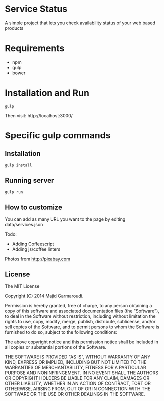 Service Status
=================

A simple project that lets you check availability status of your web based products

# Requirements
* npm
* gulp
* bower

# Installation and Run
```terminal
gulp
```

Then visit: http://localhost:3000/

# Specific gulp commands
## Installation
```terminal
gulp install
```
## Running server
```terminal
gulp run
```

## How to customize
You can add as many URL you want to the page by editing data/services.json


Todo:
* Adding Coffeescript
* Adding js/coffee linters

Photos from http://pixabay.com

## License

The MIT License

Copyright (C) 2014 Majid Garmaroudi.

Permission is hereby granted, free of charge, to any person obtaining a copy of this software and associated documentation files (the "Software"), to deal in the Software without restriction, including without limitation the rights to use, copy, modify, merge, publish, distribute, sublicense, and/or sell copies of the Software, and to permit persons to whom the Software is furnished to do so, subject to the following conditions:

The above copyright notice and this permission notice shall be included in all copies or substantial portions of the Software.

THE SOFTWARE IS PROVIDED "AS IS", WITHOUT WARRANTY OF ANY KIND, EXPRESS OR IMPLIED, INCLUDING BUT NOT LIMITED TO THE WARRANTIES OF MERCHANTABILITY, FITNESS FOR A PARTICULAR PURPOSE AND NONINFRINGEMENT. IN NO EVENT SHALL THE AUTHORS OR COPYRIGHT HOLDERS BE LIABLE FOR ANY CLAIM, DAMAGES OR OTHER LIABILITY, WHETHER IN AN ACTION OF CONTRACT, TORT OR OTHERWISE, ARISING FROM, OUT OF OR IN CONNECTION WITH THE SOFTWARE OR THE USE OR OTHER DEALINGS IN THE SOFTWARE.
